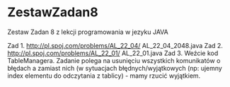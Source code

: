 # ZestawZadan8
Zestaw Zadan 8 z lekcji programowania w jezyku JAVA

Zad 1. http://pl.spoj.com/problems/AL_22_04/ AL_22_04_2048.java
Zad 2. http://pl.spoj.com/problems/AL_22_01/ AL_22_01.java
Zad 3. Weźcie kod TableManagera. Zadanie polega na usunięciu wszystkich komunikatów o błędach a zamiast nich (w sytuacjach błędnych/wyjątkowych (np: ujemny index elementu do odczytania z tablicy) - mamy rzucić wyjątkiem.
